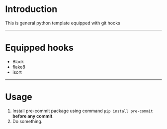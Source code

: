 # Introduction
This is general python template equipped with git hooks

---

# Equipped hooks
* Black
* flake8
* isort

---

# Usage
1. Install pre-commit package using command `pip install pre-commit` **before any commit**.
2. Do something.
